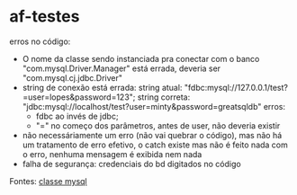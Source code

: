# af-testes

erros no código:

- O nome da classe sendo instanciada pra conectar com o banco "com.mysql.Driver.Manager" está errada, deveria ser "com.mysql.cj.jdbc.Driver"
- string de conexão está errada:
string atual: "fdbc:mysql://127.0.0.1/test?=user=lopes&password=123";
string correta: "jdbc:mysql://localhost/test?user=minty&password=greatsqldb"
erros:
    - fdbc ao invés de jdbc;
    - "=" no começo dos parâmetros, antes de user, não deveria existir
- não necessáriamente um erro (não vai quebrar o código), mas não há um tratamento de erro efetivo, o catch existe mas não é feito nada com o erro, nenhuma mensagem é exibida nem nada
- falha de segurança: credenciais do bd digitados no código 





Fontes:
[classe mysql](https://dev.mysql.com/doc/connector-j/en/connector-j-usagenotes-connect-drivermanager.html)